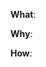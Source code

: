 <!--
Thanks for your interest in the project. I appreciate bugs filed and PRs submitted!

Please make sure that you are familiar with and follow the Code of Conduct for this project (found in the CODE_OF_CONDUCT.md file).

Also, please make sure you're familiar with and follow the instructions in the contributing guidelines (found in the CONTRIBUTING.md file).

If you're new to contributing to open source projects, you might find this free video course helpful: http://kcd.im/pull-request

Please fill out the information below to expedite the review and (hopefully) merge of your pull request!
-->

<!-- What changes are being made? (What feature/bug is being fixed here?) -->
**What**:

<!-- Why are these changes necessary? -->
**Why**:

<!-- How were these changes implemented? -->
**How**:


<!-- feel free to add additional comments -->
